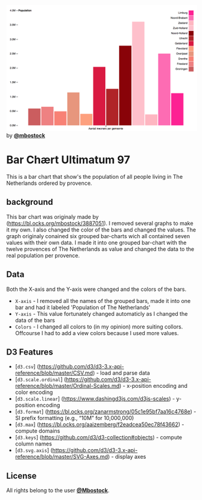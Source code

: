 ![Preview picture of the bar-chart][cover]
 by [**@mbostock**][block-author]

# Bar Chært Ultimatum 97

This is a bar chart that show's the population of all people living in The Netherlands ordered by provence.

## background

This bar chart was originaly made by (https://bl.ocks.org/mbostock/3887051). I removed several graphs to make it my own. I also changed the color of the bars and changed the values. The graph originaly conained six grouped bar-charts wich all contained seven values with their own data. I made it into one grouped bar-chart with the twelve provences of The Netherlands as value and changed the data to the real population per provence.

## Data

Both the X-axis and the Y-axis were changed and the colors of the bars.

* `X-axis` - I removed all the names of the grouped bars, made it into one bar and had it labeled 'Population of The Netherlands'
* `Y-axis` - This value fortunately changed automaticly as I changed the data of the bars
* `Colors` - I changed all colors to (in my opinion) more suiting collors. Offcourse I had to add a view colors because I used more values.

## D3 Features

*  [`d3.csv`] (https://github.com/d3/d3-3.x-api-reference/blob/master/CSV.md) - load and parse data
*  [`d3.scale.ordinal`] (https://github.com/d3/d3-3.x-api-reference/blob/master/Ordinal-Scales.md) - x-position encoding and color encoding
*  [`d3.scale.linear`] (https://www.dashingd3js.com/d3js-scales) - y-position encoding
*  [`d3.format`] (https://bl.ocks.org/zanarmstrong/05c1e95bf7aa16c4768e) - SI prefix formatting (e.g., “10M” for 10,000,000)
*  [`d3.max`] (https://bl.ocks.org/aaizemberg/f2eadcea50ec78f43662) - compute domains
*  [`d3.keys`] (https://github.com/d3/d3-collection#objects) - compute column names
*  [`d3.svg.axis`] (https://github.com/d3/d3-3.x-api-reference/blob/master/SVG-Axes.md) - display axes

## License

All rights belong to the user [**@Mbostock**][block-author].

[block-author]: https://bl.ocks.org/mbostock

[cover]: preview.png
